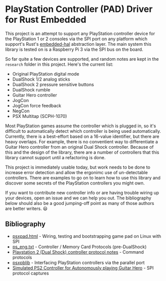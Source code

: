 PlayStation Controller (PAD) Driver for Rust Embedded
========================================================

This project is an attempt to support any PlayStation controller device for the PlayStation 1 or 2 consoles via the SPI port on any platform which support's Rust's [embedded-hal](https://github.com/japaric/embedded-hal) abstraction layer. The main system this library is tested on is a Raspberry Pi 3 via the SPI bus on the board.

So far quite a few devices are supported, and random notes are kept in the `research` folder in this project. Here's the current list:

* Original PlayStation digital mode
* DualShock 1/2 analog sticks
* DualShock 2 pressure sensitive buttons
* DualShock rumble
* Guitar Hero controller
* JogCon
* JogCon force feedback
* NegCon
* PSX Multitap (SCPH-1070)

Most PlayStation games assume the controller which is plugged in, so it's difficult to automatically detect which controller is being used automatically. Currently, there is a best-effort based on a 16-value identifier, but there are heavy overlaps. For example, there is no conventient way to differentiate a Guitar Hero controller from an original Dual Shock controller. Because of this and the design of the library, there are a number of controllers that this library cannot support until a refactoring is done.

This project is immediately usable today, but work needs to be done to increase error detection and allow the ergonimc use of un-detectable controllers. There are examples to go on to learn how to use this library and discover some secrets of the PlayStation controllers you might own.

If you want to contribute new controller info or are having trouble wiring up your devices, open an issue and we can help you out. The bibliography below should also be a good jumping-off point as many of those authors are better writers. 😃

Bibliography
---------------

* [psxpad.html](http://domisan.sakura.ne.jp/article/psxpad/psxpad.html) - Wiring, testing and bootstrapping game pad on Linux with SPI
* [ps_eng.txt](http://kaele.com/~kashima/games/ps_eng.txt) - Controller / Memory Card Protocols (pre-DualShock)
* [Playstation 2 (Dual Shock) controller protocol notes](https://gist.github.com/scanlime/5042071) - Command protocols
* [psxpblib](http://www.debaser.force9.co.uk/psxpblib/) - Interfacing PlayStation controllers via the parallel port
* [Simulated PS2 Controller for Autonomously playing Guitar Hero](http://procrastineering.blogspot.ca/2010/12/simulated-ps2-controller-for.html) - SPI protocol captures
